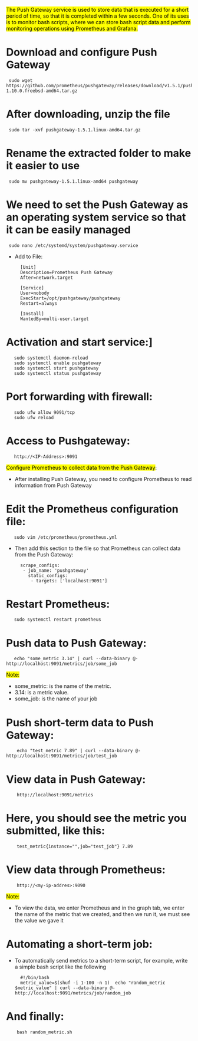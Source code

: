 <mark>The Push Gateway service is used to store data that is executed for a short period of time, so that it is completed within a few seconds. One of its uses is to monitor bash scripts, where we can store bash script data and perform monitoring operations using Prometheus and Grafana.</mark>




# Download and configure Push Gateway
     sudo wget https://github.com/prometheus/pushgateway/releases/download/v1.5.1/pushgateway-1.10.0.freebsd-amd64.tar.gz
# After downloading, unzip the file
     sudo tar -xvf pushgateway-1.5.1.linux-amd64.tar.gz
# Rename the extracted folder to make it easier to use
     sudo mv pushgateway-1.5.1.linux-amd64 pushgateway
# We need to set the Push Gateway as an operating system service so that it can be easily managed
     sudo nano /etc/systemd/system/pushgateway.service
* Add to File:
  
        [Unit]
        Description=Prometheus Push Gateway
        After=network.target

        [Service]
        User=nobody
        ExecStart=/opt/pushgateway/pushgateway
        Restart=always

        [Install]
        WantedBy=multi-user.target
# Activation and start service:]
       sudo systemctl daemon-reload
       sudo systemctl enable pushgateway
       sudo systemctl start pushgateway
       sudo systemctl status pushgateway

# Port forwarding with firewall:
       sudo ufw allow 9091/tcp
       sudo ufw reload

# Access to Pushgateway:
       http://<IP-Address>:9091

  <mark>Configure Prometheus to collect data from the Push Gateway</mark>:

  *  After installing Push Gateway, you need to configure Prometheus to read information from Push Gateway


# Edit the Prometheus configuration file:
       sudo vim /etc/prometheus/prometheus.yml

* Then add this section to the file so that Prometheus can collect data from the Push Gateway:

        scrape_configs:
         - job_name: 'pushgateway'
           static_configs:
            - targets: ['localhost:9091']



# Restart Prometheus:
       sudo systemctl restart prometheus


# Push data to Push Gateway:
       echo "some_metric 3.14" | curl --data-binary @- http://localhost:9091/metrics/job/some_job
<mark>Note:</mark>

* some_metric: is the name of the metric.
* 3.14: is a metric value.
* some_job: is the name of your job


# Push short-term data to Push Gateway:
        echo "test_metric 7.89" | curl --data-binary @- http://localhost:9091/metrics/job/test_job
# View data in Push Gateway:
        http://localhost:9091/metrics
# Here, you should see the metric you submitted, like this:
        test_metric{instance="",job="test_job"} 7.89
# View data through Prometheus:
        http://<my-ip-addres>:9090

<mark>Note:</mark>
* To view the data, we enter Prometheus and in the graph tab, we enter the name of the metric that we created, and then we run it, we must see the value we gave it


# Automating a short-term job:
* To automatically send metrics to a short-term script, for example, write a simple bash script like the following

        #!/bin/bash
        metric_value=$(shuf -i 1-100 -n 1)  echo "random_metric $metric_value" | curl --data-binary @- http://localhost:9091/metrics/job/random_job


# And finally:
        bash random_metric.sh

       

